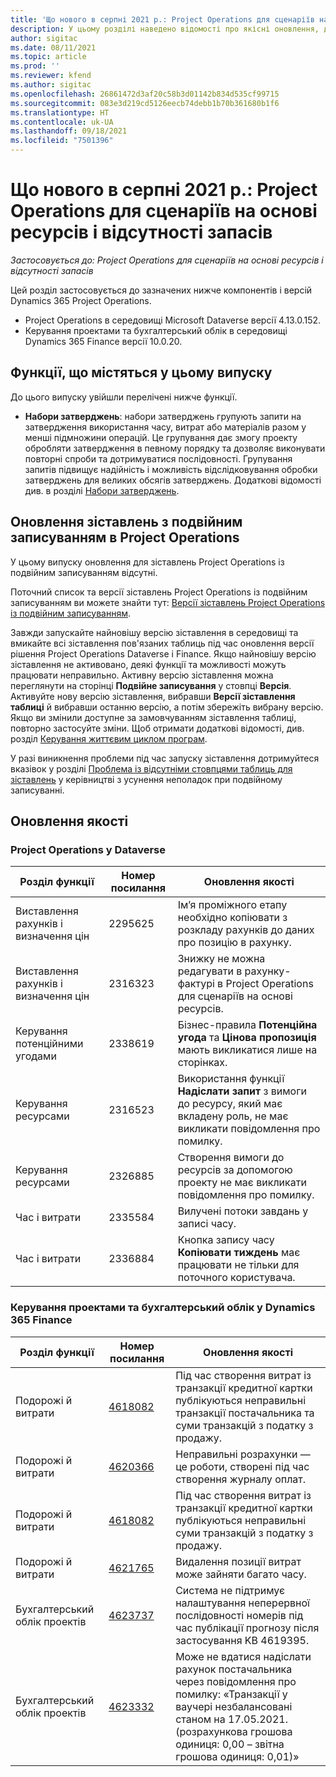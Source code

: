 ```yaml
---
title: 'Що нового в серпні 2021 р.: Project Operations для сценаріїв на основі ресурсів і відсутності запасів'
description: У цьому розділі наведено відомості про якісні оновлення, доступні у випуску Project Operations за серпень 2021 року для сценаріїв на основі ресурсів і відсутності запасів.
author: sigitac
ms.date: 08/11/2021
ms.topic: article
ms.prod: ''
ms.reviewer: kfend
ms.author: sigitac
ms.openlocfilehash: 26861472d3af20c58b3d01142b834d535cf99715
ms.sourcegitcommit: 083e3d219cd5126eecb74debb1b70b361680b1f6
ms.translationtype: HT
ms.contentlocale: uk-UA
ms.lasthandoff: 09/18/2021
ms.locfileid: "7501396"
---
```

# <a name="whats-new-august-2021---project-operations-for-resourcenon-stocked-based-scenarios"></a>Що нового в серпні 2021 р.: Project Operations для сценаріїв на основі ресурсів і відсутності запасів

*Застосовується до: Project Operations для сценаріїв на основі ресурсів і відсутності запасів*

Цей розділ застосовується до зазначених нижче компонентів і версій Dynamics 365 Project Operations.

   - Project Operations в середовищі Microsoft Dataverse версії 4.13.0.152.
   - Керування проектами та бухгалтерський облік в середовищі Dynamics 365 Finance версії 10.0.20.

## <a name="features-included-in-this-release"></a>Функції, що містяться у цьому випуску

До цього випуску увійшли перелічені нижче функції.

- **Набори затверджень**: набори затверджень групують запити на затвердження використання часу, витрат або матеріалів разом у менші підмножини операцій. Це групування дає змогу проекту обробляти затвердження в певному порядку та дозволяє виконувати повторні спроби та дотримуватися послідовності. Групування запитів підвищує надійність і можливість відслідковування обробки затверджень для великих обсягів затверджень. Додаткові відомості див. в розділі [Набори затверджень](../approvals/approval-sets.md).

## <a name="project-operations-dual-write-maps-updates"></a>Оновлення зіставлень з подвійним записуванням в Project Operations

У цьому випуску оновлення для зіставлень Project Operations із подвійним записуванням відсутні.

Поточний список та версії зіставлень Project Operations із подвійним записуванням ви можете знайти тут: [Версії зіставлень Project Operations із подвійним записуванням](../environment/resource-dual-write-maps.md).

Завжди запускайте найновішу версію зіставлення в середовищі та вмикайте всі зіставлення пов'язаних таблиць під час оновлення версії рішення Project Operations Dataverse і Finance. Якщо найновішу версію зіставлення не активовано, деякі функції та можливості можуть працювати неправильно. Активну версію зіставлення можна переглянути на сторінці **Подвійне записування** у стовпці **Версія**. Активуйте нову версію зіставлення, вибравши **Версії зіставлення таблиці** й вибравши останню версію, а потім збережіть вибрану версію. Якщо ви змінили доступне за замовчуванням зіставлення таблиці, повторно застосуйте зміни. Щоб отримати додаткові відомості, див. розділ [Керування життєвим циклом програм](/dynamics365/fin-ops-core/dev-itpro/data-entities/dual-write/app-lifecycle-management).

У разі виникнення проблеми під час запуску зіставлення дотримуйтеся вказівок у розділі [Проблема із відсутніми стовпцями таблиць для зіставлень](/dynamics365/fin-ops-core/dev-itpro/data-entities/dual-write/dual-write-troubleshooting-finops-upgrades#missing-table-columns-issue-on-maps) у керівництві з усунення неполадок при подвійному записуванні.

## <a name="quality-updates"></a>Оновлення якості

### <a name="project-operations-on-dataverse"></a>Project Operations у Dataverse

| **Розділ функції** | **Номер посилання** | **Оновлення якості** |
| --- | --- | --- |
| Виставлення рахунків і визначення цін | 2295625 | Ім’я проміжного етапу необхідно копіювати з розкладу рахунків до даних про позицію в рахунку. |
| Виставлення рахунків і визначення цін | 2316323 | Знижку не можна редагувати в рахунку-фактурі в Project Operations для сценаріїв на основі ресурсів. |
| Керування потенційними угодами | 2338619 | Бізнес-правила **Потенційна угода** та **Цінова пропозиція** мають викликатися лише на сторінках. |
| Керування ресурсами | 2316523 | Використання функції **Надіслати запит** з вимоги до ресурсу, який має вкладену роль, не має викликати повідомлення про помилку. |
| Керування ресурсами | 2326885 | Створення вимоги до ресурсів за допомогою проекту не має викликати повідомлення про помилку. |
| Час і витрати | 2335584 | Вилучені потоки завдань у записі часу. |
| Час і витрати | 2336884 | Кнопка запису часу **Копіювати тиждень** має працювати не тільки для поточного користувача. |


### <a name="project-management-and-accounting-on-dynamics-365-finance"></a>Керування проектами та бухгалтерський облік у Dynamics 365 Finance

| Розділ функції | Номер посилання | Оновлення якості |
| --- | --- | --- |
| Подорожі й витрати | [4618082](https://fix.lcs.dynamics.com/Issue/Details?kb=4618082&amp;bugId=583101&amp;dbType=3&amp;qc=9c85ac8ca1e5e9cd07fac9e9aa2cb0914724e28b86ad3339dacf7741f554c605) | Під час створення витрат із транзакції кредитної картки публікуються неправильні транзакції постачальника та суми транзакцій з податку з продажу. |
| Подорожі й витрати | [4620366](https://fix.lcs.dynamics.com/Issue/Details?kb=4620366&amp;bugId=579485&amp;dbType=3&amp;qc=e864789bd95505ea624c537d585bf113c2de60b97c88439d44693dbd85aa8e92) | Неправильні розрахунки — це роботи, створені під час створення журналу оплат. |
| Подорожі й витрати | [4618082](https://fix.lcs.dynamics.com/Issue/Details?kb=4618082&amp;bugId=583101&amp;dbType=3&amp;qc=9c85ac8ca1e5e9cd07fac9e9aa2cb0914724e28b86ad3339dacf7741f554c605) | Під час створення витрат із транзакції кредитної картки публікуються неправильні суми транзакцій з податку з продажу. |
| Подорожі й витрати | [4621765](https://fix.lcs.dynamics.com/Issue/Details?kb=4621765&amp;bugId=587306&amp;dbType=3&amp;qc=6fbfad0123d4e95eaf8d5a5a2f6c354577c991b7905c852ab02d1f94e728a876) | Видалення позиції витрат може зайняти багато часу. |
| Бухгалтерський облік проектів | [4623737](https://fix.lcs.dynamics.com/Issue/Details?kb=4623737&amp;bugId=598109&amp;dbType=3&amp;qc=4101fc5865201e21815299f2ff11ae46d5d5370510868df86c25ee09a8ca1a0c) | Система не підтримує налаштування неперервної послідовності номерів під час публікації прогнозу після застосування KB 4619395. |
| Бухгалтерський облік проектів | [4623332](https://fix.lcs.dynamics.com/Issue/Details?kb=4623332&amp;bugId=586034&amp;dbType=3&amp;qc=2f64bb1977c4a9c9dd2ce9de7e72230b86eca14b6295c5bbfb614ea97ad81caf) | Може не вдатися надіслати рахунок постачальника через повідомлення про помилку: «Транзакції у ваучері незбалансовані станом на 17.05.2021. (розрахункова грошова одиниця: 0,00 – звітна грошова одиниця: 0,01)» |

